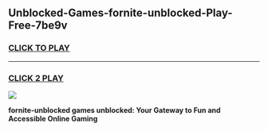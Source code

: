 
## Unblocked-Games-fornite-unblocked-Play-Free-7be9v
<h3>
<a href="https://premium76.site?title=fornite-unblocked&ref=23A">CLICK TO PLAY</a></h3>
<hr>

<h3>
<a href="https://premium76.site?title=fornite-unblocked&ref=23A">CLICK 2 PLAY</a>
  
</h3>

<a href="https://premium76.site?title=fornite-unblocked&ref=23A"><img src="https://clearcache.store/games.png"></a>


**fornite-unblocked games unblocked: Your Gateway to Fun and Accessible Online Gaming**

